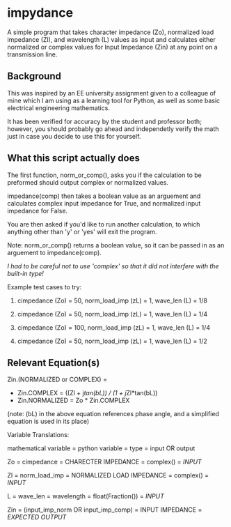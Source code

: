 impydance
==========

A simple program that takes character impedance (Zo), normalized load impedance (Zl), and wavelength (L) values as input and calculates either normalized or complex values for Input Impedance (Zin) at any point on a transmission line.

Background
----------

This was inspired by an EE university assignment given to a colleague of mine which I am using as a learning tool for Python, as well as some basic electrical engineering mathematics.

It has been verified for accuracy by the student and professor both; however, you should probably go ahead and independetly verify the math just in case you decide to use this for yourself.


What this script actually does
------------------------------

The first function, norm_or_comp(), asks you if the calculation to be preformed should output complex or normalized values.

impedance(comp) then takes a boolean value as an arguement and calculates complex input impedance for True, and normalized input impedance for False. 

You are then asked if you'd like to run another calculation, to which anything other than 'y' or 'yes' will exit the program.

Note: norm_or_comp() returns a boolean value, so it can be passed in as an arguement to impedance(comp).

*I had to be careful not to use 'complex' so that it did not interfere with the built-in type!*

Example test cases to try:

1. cimpedance (Zo) = 50, norm_load_imp (zL) = 1, wave_len (L) = 1/8

2. cimpedance (Zo) = 50, norm_load_imp (zL) = 1, wave_len (L) = 1/4

3. cimpedance (Zo) = 100, norm_load_imp (zL) = 1, wave_len (L) = 1/4

4. cimpedance (Zo) = 50, norm_load_imp (zL) = 1, wave_len (L) = 1/2


Relevant Equation(s)
--------------------

Zin.(NORMALIZED or COMPLEX) =
 * Zin.COMPLEX = ((Zl + j*tan(bL)) / (1 + j*Zl*tan(bL))
 * Zin.NORMALIZED = Zo * Zin.COMPLEX

(note: (bL) in the above equation references phase angle, and a simplified equation is used in its place)

Variable Translations:

mathematical variable = python variable = type = input OR output

Zo = cimpedance = CHARECTER IMPEDANCE = complex() = *INPUT*

Zl = norm_load_imp = NORMALIZED LOAD IMPEDANCE = complex() = *INPUT*

L = wave_len = wavelength = float(Fraction()) = *INPUT*

Zin = (input_imp_norm OR input_imp_comp) = INPUT IMPEDANCE = *EXPECTED OUTPUT*

